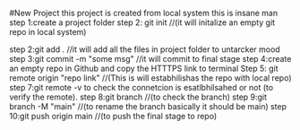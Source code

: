 #New Project
this project is created from local system
this is insane man 
step 1:create a project folder 
step 2: git init //(it will initalize an empty git repo in local system)

step 2:git add . //it will add all the files in project folder to untarcker mood
step 3:git commit -m "some msg" //it will commit to final stage 
step 4:create an empty repo in Github and copy the HTTTPS link to terminal 
Step 5: git remote origin "repo link" //(This is will estabhilishas the repo with local repo)
step 7:git remote -v to check the connetcion is esatlbhilsahed or not (to verify the remote).
step 8:git branch //(to check the branch)
step 9:git branch -M "main" //(to rename the branch basically it should be main)
step 10:git push origin main //(to push the final stage to repo)
